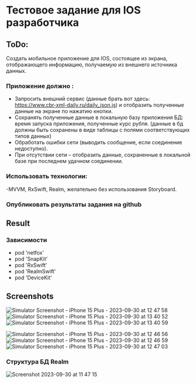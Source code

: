 # Тестовое задание для IOS разработчика

## ToDo:
Создать мобильное приложение для IOS, состоящее из экрана, отображающего информацию, получаемую из внешнего источника данных.

### Приложение должно :
- Запросить внешний сервис (данные брать вот здесь: https://www.cbr-xml-daily.ru/daily_json.js) и отобразить полученные данные на экране по нажатию кнопки. 
- Сохранять полученные данные в локальную базу приложения БД: время запуска приложения, полученные курс рубля. 
(данные в бд должны быть сохранены в виде таблицы с полями соответствующих типов данных)
- Обработать ошибки сети (выводить сообщение, если соединение недоступно).
- При отсутствии сети – отобразить данные, сохраненные в локальной базе при последнем удачном соединении.
                
### Использовать технологии: 
-MVVM, RxSwift, Realm, желательно без использования Storyboard.

### Опубликовать результаты задания на github

## Result

### Зависимости

  - pod 'netfox'
  - pod 'SnapKit'
  - pod 'RxSwift'
  - pod 'RealmSwift'
  - pod 'DeviceKit'

## Screenshots
![Simulator Screenshot - iPhone 15 Plus - 2023-09-30 at 12 47 58](https://github.com/lexonerus/simpleExchangeRate/assets/26347340/2508c611-ae6a-4d4d-b29f-1bc4dc302fa5)
![Simulator Screenshot - iPhone 15 Plus - 2023-09-30 at 13 40 52](https://github.com/lexonerus/simpleExchangeRate/assets/26347340/76d8f308-5a1e-4769-87a9-38b4f48e9ef6)
![Simulator Screenshot - iPhone 15 Plus - 2023-09-30 at 13 40 59](https://github.com/lexonerus/simpleExchangeRate/assets/26347340/b962d8b2-bbd3-42c2-bb4c-6c79a8dff938)

![Simulator Screenshot - iPhone 15 Plus - 2023-09-30 at 12 46 56](https://github.com/lexonerus/simpleExchangeRate/assets/26347340/224430a9-9e14-43cd-abb9-6febec948b14)
![Simulator Screenshot - iPhone 15 Plus - 2023-09-30 at 12 46 59](https://github.com/lexonerus/simpleExchangeRate/assets/26347340/a2a2ac05-f814-4446-84b7-9930876c0c7a)
![Simulator Screenshot - iPhone 15 Plus - 2023-09-30 at 12 47 03](https://github.com/lexonerus/simpleExchangeRate/assets/26347340/f534f90b-cd82-4bea-8b61-3deafe969c32)

### Структура БД Realm
![Screenshot 2023-09-30 at 11 47 15](https://github.com/lexonerus/simpleExchangeRate/assets/26347340/d8deb68f-e6b7-4596-9fbb-5d67a75f65fa)








